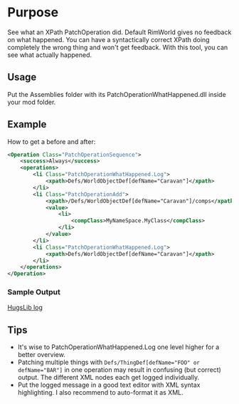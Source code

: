 # Purpose

See what an XPath PatchOperation did. Default RimWorld gives no feedback on what happened. You can have a syntactically correct XPath doing completely the wrong thing and won't get feedback. With this tool, you can see what actually happened.

## Usage

Put the Assemblies folder with its PatchOperationWhatHappened.dll inside your mod folder.

## Example

How to get a before and after:

```xml
<Operation Class="PatchOperationSequence">
    <success>Always</success>
    <operations>
        <li Class="PatchOperationWhatHappened.Log">
            <xpath>Defs/WorldObjectDef[defName="Caravan"]</xpath>
        </li>
        <li Class="PatchOperationAdd">
            <xpath>/Defs/WorldObjectDef[defName="Caravan"]/comps</xpath>
            <value>
                <li>
                    <compClass>MyNameSpace.MyClass</compClass>
                </li>
            </value>
        </li>
        <li Class="PatchOperationWhatHappened.Log">
            <xpath>Defs/WorldObjectDef[defName="Caravan"]</xpath>
        </li>
    </operations>
</Operation>
```

### Sample Output

[HugsLib log](https://gist.github.com/HugsLibRecordKeeper/6654e57cc1b1af50a8bb462d2522e2ff#file-output_log-txt-L55-L57)

## Tips

- It's wise to PatchOperationWhatHappened.Log one level higher for a better overview.
- Patching multiple things with `Defs/ThingDef[defName="FOO" or defName="BAR"]` in one operation may result in confusing (but correct) output. The different XML nodes each get logged individually.
- Put the logged message in a good text editor with XML syntax highlighting. I also recommend to auto-format it as XML.
